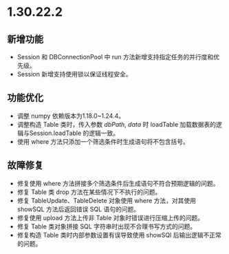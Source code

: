 # 1.30.22.2

## 新增功能

- Session 和 DBConnectionPool 中 run 方法新增支持指定任务的并行度和优先级。
- Session 新增支持使用锁以保证线程安全。

## 功能优化

- 调整 numpy 依赖版本为1.18.0~1.24.4。
- 调整构造 Table 类时，传入参数 *dbPath*, *data* 时 loadTable 加载数据表的逻辑与Session.loadTable 的逻辑一致。
- 使用 where 方法只添加一个筛选条件时生成语句将不包含括号。

## 故障修复

- 修复使用 where 方法拼接多个筛选条件后生成语句不符合预期逻辑的问题。
- 修复 Table 类 drop 方法在某些情况下不执行的问题。
- 修复 TableUpdate、TableDelete 对象使用 where 方法，对其使用 showSQL 方法后返回错误 SQL 语句的问题。
- 修复使用 upload 方法上传非 Table 对象时错误进行压缩上传的问题。
- 修复 Table 类对象拼接 SQL 字符串时出现不合理书写方式的问题。
- 修复构造 Table 类时内部参数设置有误导致使用 showSQl 后输出逻辑不正常的问题。

